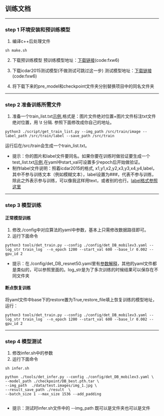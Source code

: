 ## 训练文档
***

### step 1 环境安装和预训练模型
1. 编译c++后处理文件

```
sh make.sh
```
2. 下载预训练模型
预训练模型地址：[下载链接](https://pan.baidu.com/s/1zONYFPsS3szaf5BHeQh5ZA)(code:fxw6)

3. 下载icdar2015测试模型(不做测试可跳过这一步)
测试模型地址：[下载链接](https://pan.baidu.com/s/1zONYFPsS3szaf5BHeQh5ZA)(code:fxw6)

4. 将下载下来的pre_model和checkpoint文件夹分别替换项目中的同名文件夹
***

### step 2 准备训练所需文件
1. 准备一个train_list.txt[示例](https://github.com/BADBADBADBOY/pytorchOCR/blob/master/doc/example/det_train_list.txt),格式是：图片文件绝对位置+图片文件标注txt文件绝对位置，用 \t 分隔. 参照下面修改成你自己的地址。

```
python3 ./script/get_train_list.py --img_path /src/train/image --label_path /src/train/label --save_path /src/train
```
运行后在/src/train会生成一个train_list.txt。
- 提示：你的图片和label文件要同名。如果你要在训练时做验证要生成一个test_list.txt[示例](https://github.com/BADBADBADBOY/pytorchOCR/blob/master/doc/example/det_test_list.txt),在yaml中start_val可设置多少epoch后开始做验证。
- 制作label文件说明：照着icdar2015的格式, x1,y1,x2,y2,x3,y3,x4,y4,label，其中不参与训练文本（例如模糊文本），label设置为###，代表不参与训练，除此之外表示参与训练，可以像我这样用text，或者别的也行。[label格式参照这里](https://github.com/BADBADBADBOY/pytorchOCR/blob/master/doc/example/label.txt)
***
### step 3 模型训练
#### 正常模型训练


1. 修改./config中对应算法的yaml中参数，基本上只需修改数据路径即可。
2. 运行下面命令

```
python3 tools/det_train.py --config ./config/det_DB_mobilev3.yaml --log_str train_log  --n_epoch 1200 --start_val 600 --base_lr 0.002 --gpu_id 2
```

- 提示：在./config/det_DB_resnet50.yaml里有[参数解释](https://github.com/BADBADBADBOY/pytorchOCR/blob/master/config/det_DB_resnet50.yaml)，其他的yaml文件都是类似的，可以参照里面的。log_str是为了多次训练的时候结果可以保存在不同文件夹

#### 断点恢复训练
将yaml文件中base下的restore置为True,restore_file填上恢复训练的模型地址，运行：
```
python3 tools/det_train.py --config ./config/det_DB_mobilev3.yaml --log_str train_log  --n_epoch 1200 --start_val 600 --base_lr 0.002 --gpu_id 2
```


***

### step 4 模型测试
1. 修改infer.sh中的参数
2. 运行下面命令

```
sh infer.sh

python ./tools/det_infer.py --config ./config/det_DB_mobilev3.yaml \
--model_path ./checkpoint/DB_best.pth.tar \
--img_path  ./data/test.images/img_1.jpg \
--result_save_path ./result  \
--batch_size 1 --max_size 1536 --add_padding


```
- 提示：测试时infer.sh文件中的 --img_path 既可以是文件夹也可以是文件





